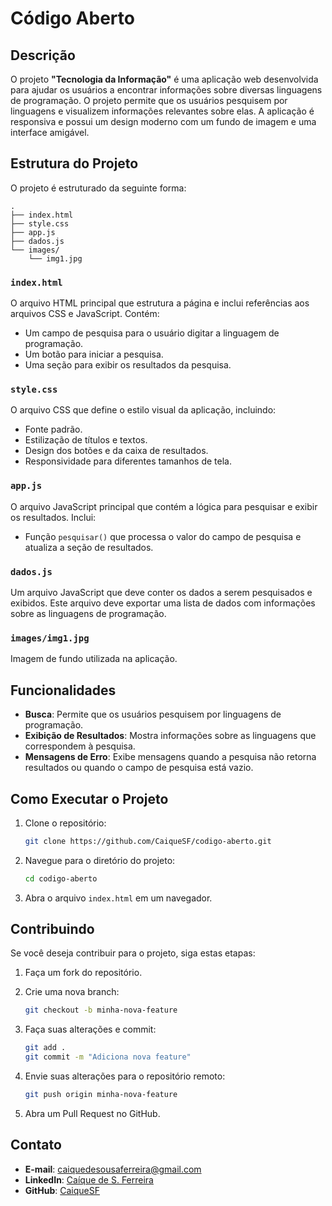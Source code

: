 # Código Aberto

## Descrição

O projeto **"Tecnologia da Informação"** é uma aplicação web desenvolvida para ajudar os usuários a encontrar informações sobre diversas linguagens de programação. O projeto permite que os usuários pesquisem por linguagens e visualizem informações relevantes sobre elas. A aplicação é responsiva e possui um design moderno com um fundo de imagem e uma interface amigável.

## Estrutura do Projeto

O projeto é estruturado da seguinte forma:

```
.
├── index.html
├── style.css
├── app.js
├── dados.js
└── images/
    └── img1.jpg
```

### `index.html`

O arquivo HTML principal que estrutura a página e inclui referências aos arquivos CSS e JavaScript. Contém:

-   Um campo de pesquisa para o usuário digitar a linguagem de programação.
-   Um botão para iniciar a pesquisa.
-   Uma seção para exibir os resultados da pesquisa.

### `style.css`

O arquivo CSS que define o estilo visual da aplicação, incluindo:

-   Fonte padrão.
-   Estilização de títulos e textos.
-   Design dos botões e da caixa de resultados.
-   Responsividade para diferentes tamanhos de tela.

### `app.js`

O arquivo JavaScript principal que contém a lógica para pesquisar e exibir os resultados. Inclui:

-   Função `pesquisar()` que processa o valor do campo de pesquisa e atualiza a seção de resultados.

### `dados.js`

Um arquivo JavaScript que deve conter os dados a serem pesquisados e exibidos. Este arquivo deve exportar uma lista de dados com informações sobre as linguagens de programação.

### `images/img1.jpg`

Imagem de fundo utilizada na aplicação.

## Funcionalidades

-   **Busca**: Permite que os usuários pesquisem por linguagens de programação.
-   **Exibição de Resultados**: Mostra informações sobre as linguagens que correspondem à pesquisa.
-   **Mensagens de Erro**: Exibe mensagens quando a pesquisa não retorna resultados ou quando o campo de pesquisa está vazio.

## Como Executar o Projeto

1. Clone o repositório:

    ```bash
    git clone https://github.com/CaiqueSF/codigo-aberto.git
    ```

2. Navegue para o diretório do projeto:

    ```bash
    cd codigo-aberto
    ```

3. Abra o arquivo `index.html` em um navegador.

## Contribuindo

Se você deseja contribuir para o projeto, siga estas etapas:

1. Faça um fork do repositório.

2. Crie uma nova branch:

    ```bash
    git checkout -b minha-nova-feature
    ```

3. Faça suas alterações e commit:

    ```bash
    git add .
    git commit -m "Adiciona nova feature"
    ```

4. Envie suas alterações para o repositório remoto:

    ```bash
    git push origin minha-nova-feature
    ```

5. Abra um Pull Request no GitHub.

## Contato

-   **E-mail**: caiquedesousaferreira@gmail.com
-   **LinkedIn**: [Caíque de S. Ferreira](https://www.linkedin.com/in/ca%C3%ADque-de-s-ferreira-48105b18b/)
-   **GitHub**: [CaiqueSF](https://github.com/CaiqueSF)
